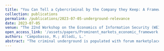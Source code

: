```yaml
---
title: "You Can Tell a Cybercriminal by the Company they Keep: A Framework to Infer the Relevance of Underground Communities to the Threat Landscape"
collection: publications
permalink: /publications/2023-07-05-underground-relevance
date: 2023-07-05
venue: "The 22nd Workshop on the Economics of Information Security (WEIS'23)"
open_access_link: '/assets/papers/Prominent_markets_economic_framework.pdf'
authors: 'Campobasso, M.; Allodi, L.'
abstract: "The criminal underground is populated with forum marketplaces where, allegedly, cybercriminals share and trade knowledge, skills, and cybercrime products. However, it is still unclear whether all marketplaces matter the same in the overall threat landscape. To effectively support trade and avoid degenerating into scams-for-scammers places, underground markets must address fundamental economic problems (such as moral hazard, adverse selection) that enable the exchange of actual technology and cybercrime products (as opposed to repackaged malware or years-old password databases). From the relevant literature and manual investigation, we identify several mechanisms that marketplaces implement to mitigate these problems, and we condense them into a market evaluation framework based on the Business Model Canvas. We use this framework to evaluate which mechanisms \"successful\" marketplaces have in place, and whether these differ from those employed by \"unsuccessful\" marketplaces. We test the framework on 23 underground forum markets by searching 836 aliases of indicted cybercriminals to identify \"successful\" marketplaces. We find evidence that marketplaces whose administrators are impartial in trade, verify their sellers, and have the right economic incentives to keep the market functional are more likely to be credible sources of threat."
---
```

